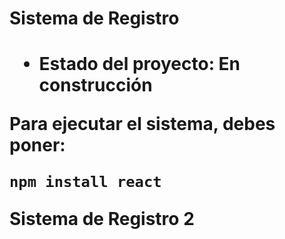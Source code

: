 <h1> Sistema de Registro<h1>

- Estado del proyecto: En construcción

Para ejecutar el sistema, debes poner: 

```npm install react```

Sistema de Registro 2

